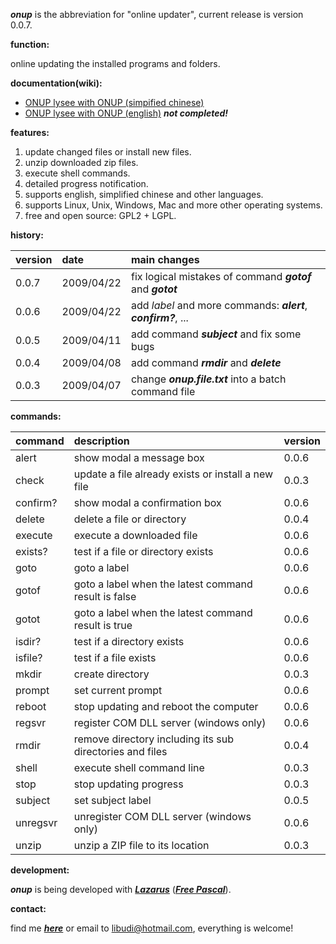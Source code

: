 **_onup_** is the abbreviation for "online updater", current release is version 0.0.7.

**function:**

online updating the installed programs and folders.

**documentation(wiki):**

  * [ONUP lysee with ONUP (simpified chinese)](http://code.google.com/p/onup/wiki/onup_lysee_sc)
  * [ONUP lysee with ONUP (english)](http://code.google.com/p/onup/wiki/onup_lysee) **_not completed!_**

**features:**

  1. update changed files or install new files.
  1. unzip downloaded zip files.
  1. execute shell commands.
  1. detailed progress notification.
  1. supports english, simplified chinese and other languages.
  1. supports Linux, Unix, Windows, Mac and more other operating systems.
  1. free and open source: GPL2 + LGPL.

**history:**

| **version** | **date** | **main changes** |
|:------------|:---------|:-----------------|
| 0.0.7       | 2009/04/22 | fix logical mistakes of command **_gotof_** and **_gotot_** |
| 0.0.6       | 2009/04/22 | add _label_ and more commands: **_alert_**, **_confirm?_**, ... |
| 0.0.5       | 2009/04/11 | add command **_subject_** and fix some bugs |
| 0.0.4       | 2009/04/08 | add command **_rmdir_** and **_delete_** |
| 0.0.3       | 2009/04/07 | change **_onup.file.txt_** into a batch command file |

**commands:**

| **command** | **description** | **version** |
|:------------|:----------------|:------------|
| alert       | show modal a message box | 0.0.6       |
| check       | update a file already exists or install a new file | 0.0.3       |
| confirm?    | show modal a confirmation box | 0.0.6       |
| delete      | delete a file or directory | 0.0.4       |
| execute     | execute a downloaded file | 0.0.6       |
| exists?     | test if a file or directory exists | 0.0.6       |
| goto        | goto a label    | 0.0.6       |
| gotof       | goto a label when the latest command result is false | 0.0.6       |
| gotot       | goto a label when the latest command result is true | 0.0.6       |
| isdir?      | test if a directory exists | 0.0.6       |
| isfile?     | test if a file exists | 0.0.6       |
| mkdir       | create directory | 0.0.3       |
| prompt      | set current prompt | 0.0.6       |
| reboot      | stop updating and reboot the computer | 0.0.6       |
| regsvr      | register COM DLL server (windows only) | 0.0.6       |
| rmdir       | remove directory including its sub directories and files | 0.0.4       |
| shell       | execute shell command line | 0.0.3       |
| stop        | stop updating progress | 0.0.3       |
| subject     | set subject label | 0.0.5       |
| unregsvr    | unregister COM DLL server (windows only) | 0.0.6       |
| unzip       | unzip a ZIP file to its location | 0.0.3       |

**development:**

**_onup_** is being developed with **_[Lazarus](http://www.lazarus.freepascal.org/)_** (**_[Free Pascal](http://www.freepascal.org/)_**).

**contact:**

find me **_[here](http://www.lysee.net/author.html)_** or email to [libudi@hotmail.com](mailto:libudi@hotmail.com), everything is welcome!
